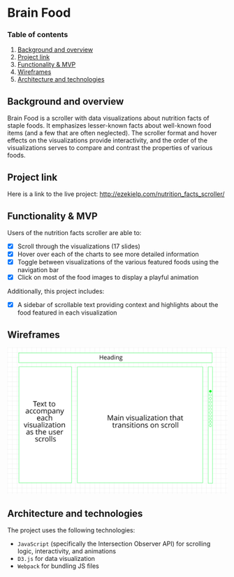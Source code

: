# Brain Food

### Table of contents
1. [Background and overview](#background)
2. [Project link](#demo)
3. [Functionality & MVP](#functionality)
4. [Wireframes](#wireframes)
5. [Architecture and technologies](#technologies)


## <a name="background"></a> Background and overview

Brain Food is a scroller with data visualizations about nutrition facts of staple foods. It emphasizes lesser-known facts about well-known food items (and a few that are often neglected). The scroller format and hover effects on the visualizations provide interactivity, and the order of the visualizations serves to compare and contrast the properties of various foods.

## <a name="demo"></a> Project link

Here is a link to the live project: http://ezekielp.com/nutrition_facts_scroller/

## <a name="functionality"></a> Functionality & MVP

Users of the nutrition facts scroller are able to:

- [x] Scroll through the visualizations (17 slides)
- [x] Hover over each of the charts to see more detailed information
- [x] Toggle between visualizations of the various featured foods using the navigation bar
- [x] Click on most of the food images to display a playful animation

Additionally, this project includes:

- [x] A sidebar of scrollable text providing context and highlights about the food featured in each visualization

## <a name="wireframes"></a> Wireframes

<p>
    <img src="https://raw.githubusercontent.com/ezekielp/nutrition_facts_scroller/master/nutrition_facts_scroller_wireframe.png">
</p>

## <a name="technologies"></a> Architecture and technologies

The project uses the following technologies:

* `JavaScript` (specifically the Intersection Observer API) for scrolling logic, interactivity, and animations
* `D3.js` for data visualization
* `Webpack` for bundling JS files